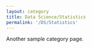 ```yaml
---
layout: category
title: Data Science/Statistics
permalink: '/DS/Statistics'
---
```


Another sample category page.
